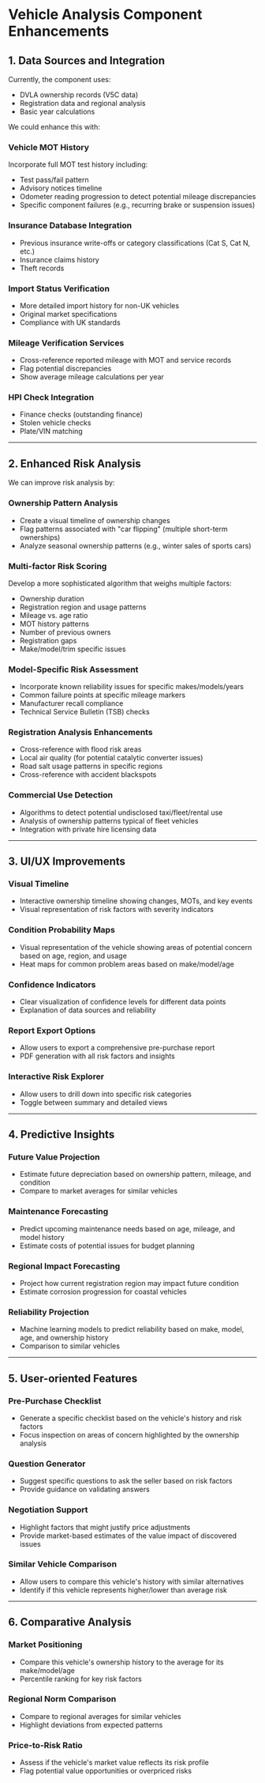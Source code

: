 # Vehicle Analysis Component Enhancements

## 1. Data Sources and Integration
Currently, the component uses:
- DVLA ownership records (V5C data)
- Registration data and regional analysis
- Basic year calculations

We could enhance this with:

### Vehicle MOT History
Incorporate full MOT test history including:
- Test pass/fail pattern
- Advisory notices timeline
- Odometer reading progression to detect potential mileage discrepancies
- Specific component failures (e.g., recurring brake or suspension issues)

### Insurance Database Integration
- Previous insurance write-offs or category classifications (Cat S, Cat N, etc.)
- Insurance claims history
- Theft records

### Import Status Verification
- More detailed import history for non-UK vehicles
- Original market specifications
- Compliance with UK standards

### Mileage Verification Services
- Cross-reference reported mileage with MOT and service records
- Flag potential discrepancies
- Show average mileage calculations per year

### HPI Check Integration
- Finance checks (outstanding finance)
- Stolen vehicle checks
- Plate/VIN matching

---

## 2. Enhanced Risk Analysis
We can improve risk analysis by:

### Ownership Pattern Analysis
- Create a visual timeline of ownership changes
- Flag patterns associated with "car flipping" (multiple short-term ownerships)
- Analyze seasonal ownership patterns (e.g., winter sales of sports cars)

### Multi-factor Risk Scoring
Develop a more sophisticated algorithm that weighs multiple factors:
- Ownership duration
- Registration region and usage patterns
- Mileage vs. age ratio
- MOT history patterns
- Number of previous owners
- Registration gaps
- Make/model/trim specific issues

### Model-Specific Risk Assessment
- Incorporate known reliability issues for specific makes/models/years
- Common failure points at specific mileage markers
- Manufacturer recall compliance
- Technical Service Bulletin (TSB) checks

### Registration Analysis Enhancements
- Cross-reference with flood risk areas
- Local air quality (for potential catalytic converter issues)
- Road salt usage patterns in specific regions
- Cross-reference with accident blackspots

### Commercial Use Detection
- Algorithms to detect potential undisclosed taxi/fleet/rental use
- Analysis of ownership patterns typical of fleet vehicles
- Integration with private hire licensing data

---

## 3. UI/UX Improvements

### Visual Timeline
- Interactive ownership timeline showing changes, MOTs, and key events
- Visual representation of risk factors with severity indicators

### Condition Probability Maps
- Visual representation of the vehicle showing areas of potential concern based on age, region, and usage
- Heat maps for common problem areas based on make/model/age

### Confidence Indicators
- Clear visualization of confidence levels for different data points
- Explanation of data sources and reliability

### Report Export Options
- Allow users to export a comprehensive pre-purchase report
- PDF generation with all risk factors and insights

### Interactive Risk Explorer
- Allow users to drill down into specific risk categories
- Toggle between summary and detailed views

---

## 4. Predictive Insights

### Future Value Projection
- Estimate future depreciation based on ownership pattern, mileage, and condition
- Compare to market averages for similar vehicles

### Maintenance Forecasting
- Predict upcoming maintenance needs based on age, mileage, and model history
- Estimate costs of potential issues for budget planning

### Regional Impact Forecasting
- Project how current registration region may impact future condition
- Estimate corrosion progression for coastal vehicles

### Reliability Projection
- Machine learning models to predict reliability based on make, model, age, and ownership history
- Comparison to similar vehicles

---

## 5. User-oriented Features

### Pre-Purchase Checklist
- Generate a specific checklist based on the vehicle's history and risk factors
- Focus inspection on areas of concern highlighted by the ownership analysis

### Question Generator
- Suggest specific questions to ask the seller based on risk factors
- Provide guidance on validating answers

### Negotiation Support
- Highlight factors that might justify price adjustments
- Provide market-based estimates of the value impact of discovered issues

### Similar Vehicle Comparison
- Allow users to compare this vehicle's history with similar alternatives
- Identify if this vehicle represents higher/lower than average risk

---

## 6. Comparative Analysis

### Market Positioning
- Compare this vehicle's ownership history to the average for its make/model/age
- Percentile ranking for key risk factors

### Regional Norm Comparison
- Compare to regional averages for similar vehicles
- Highlight deviations from expected patterns

### Price-to-Risk Ratio
- Assess if the vehicle's market value reflects its risk profile
- Flag potential value opportunities or overpriced risks